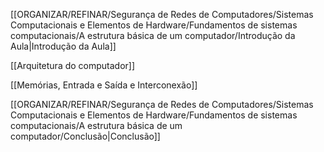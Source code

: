 [[ORGANIZAR/REFINAR/Segurança de Redes de Computadores/Sistemas Computacionais e Elementos de Hardware/Fundamentos de sistemas computacionais/A estrutura básica de um computador/Introdução da Aula|Introdução da Aula]]

[[Arquitetura do computador]]

[[Memórias, Entrada e Saída e Interconexão]]

[[ORGANIZAR/REFINAR/Segurança de Redes de Computadores/Sistemas Computacionais e Elementos de Hardware/Fundamentos de sistemas computacionais/A estrutura básica de um computador/Conclusão|Conclusão]]